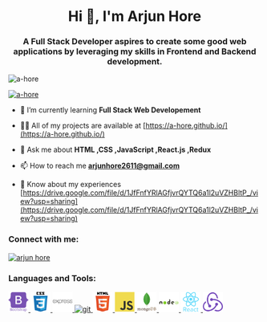 <h1 align="center">Hi 👋, I'm Arjun Hore</h1>
<h3 align="center">A Full Stack Developer aspires to create some good web applications by leveraging my skills in Frontend and Backend development.</h3>

<p align="left"> <img src="https://komarev.com/ghpvc/?username=a-hore&label=Profile%20views&color=0e75b6&style=flat" alt="a-hore" /> </p>

<p align="left"> <a href="https://github.com/ryo-ma/github-profile-trophy"><img src="https://github-profile-trophy.vercel.app/?username=a-hore" alt="a-hore" /></a> </p>

- 🌱 I’m currently learning **Full Stack Web Developement**

- 👨‍💻 All of my projects are available at [https://a-hore.github.io/](https://a-hore.github.io/)

- 💬 Ask me about **HTML ,CSS ,JavaScript ,React.js ,Redux**

- 📫 How to reach me **arjunhore2611@gmail.com**

- 📄 Know about my experiences [https://drive.google.com/file/d/1JfFnfYRlAGfjvrQYTQ6a1l2uVZHBltP_/view?usp=sharing](https://drive.google.com/file/d/1JfFnfYRlAGfjvrQYTQ6a1l2uVZHBltP_/view?usp=sharing)

<h3 align="left">Connect with me:</h3>
<p align="left">
<a href="https://linkedin.com/in/arjun hore" target="blank"><img align="center" src="https://raw.githubusercontent.com/rahuldkjain/github-profile-readme-generator/master/src/images/icons/Social/linked-in-alt.svg" alt="arjun hore" height="30" width="40" /></a>
</p>

<h3 align="left">Languages and Tools:</h3>
<p align="left"> <a href="https://getbootstrap.com" target="_blank" rel="noreferrer"> <img src="https://raw.githubusercontent.com/devicons/devicon/master/icons/bootstrap/bootstrap-plain-wordmark.svg" alt="bootstrap" width="40" height="40"/> </a> <a href="https://www.w3schools.com/css/" target="_blank" rel="noreferrer"> <img src="https://raw.githubusercontent.com/devicons/devicon/master/icons/css3/css3-original-wordmark.svg" alt="css3" width="40" height="40"/> </a> <a href="https://expressjs.com" target="_blank" rel="noreferrer"> <img src="https://raw.githubusercontent.com/devicons/devicon/master/icons/express/express-original-wordmark.svg" alt="express" width="40" height="40"/> </a> <a href="https://git-scm.com/" target="_blank" rel="noreferrer"> <img src="https://www.vectorlogo.zone/logos/git-scm/git-scm-icon.svg" alt="git" width="40" height="40"/> </a> <a href="https://www.w3.org/html/" target="_blank" rel="noreferrer"> <img src="https://raw.githubusercontent.com/devicons/devicon/master/icons/html5/html5-original-wordmark.svg" alt="html5" width="40" height="40"/> </a> <a href="https://developer.mozilla.org/en-US/docs/Web/JavaScript" target="_blank" rel="noreferrer"> <img src="https://raw.githubusercontent.com/devicons/devicon/master/icons/javascript/javascript-original.svg" alt="javascript" width="40" height="40"/> </a> <a href="https://www.mongodb.com/" target="_blank" rel="noreferrer"> <img src="https://raw.githubusercontent.com/devicons/devicon/master/icons/mongodb/mongodb-original-wordmark.svg" alt="mongodb" width="40" height="40"/> </a> <a href="https://nodejs.org" target="_blank" rel="noreferrer"> <img src="https://raw.githubusercontent.com/devicons/devicon/master/icons/nodejs/nodejs-original-wordmark.svg" alt="nodejs" width="40" height="40"/> </a> <a href="https://reactjs.org/" target="_blank" rel="noreferrer"> <img src="https://raw.githubusercontent.com/devicons/devicon/master/icons/react/react-original-wordmark.svg" alt="react" width="40" height="40"/> </a> <a href="https://redux.js.org" target="_blank" rel="noreferrer"> <img src="https://raw.githubusercontent.com/devicons/devicon/master/icons/redux/redux-original.svg" alt="redux" width="40" height="40"/> </a> </p>




